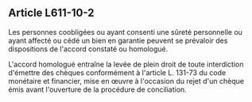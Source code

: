 Article L611-10-2
----
Les personnes coobligées ou ayant consenti une sûreté personnelle ou ayant
affecté ou cédé un bien en garantie peuvent se prévaloir des dispositions de
l'accord constaté ou homologué.

L'accord homologué entraîne la levée de plein droit de toute interdiction
d'émettre des chèques conformément à l'article L. 131-73 du code monétaire et
financier, mise en œuvre à l'occasion du rejet d'un chèque émis avant
l'ouverture de la procédure de conciliation.
